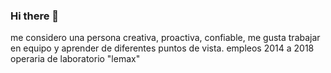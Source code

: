 ### Hi there 👋

<!--
**cris-40/cris-40** is a ✨ _special_ ✨ repository because its `README.md` (this file) appears on your GitHub profile.

Here are some ideas to get you started:

- 🔭 I’m currently working on ...
- 🌱 I’m currently learning ...
- 👯 I’m looking to collaborate on ...
- 🤔 I’m looking for help with ...
- 💬 Ask me about ...
- 📫 How to reach me: ...
- 😄 Pronouns: ...
- ⚡ Fun fact: ...
-->
me considero una persona creativa, proactiva, confiable, me gusta trabajar en equipo y aprender de diferentes puntos de vista.
empleos
2014 a 2018
operaria de laboratorio "lemax"
